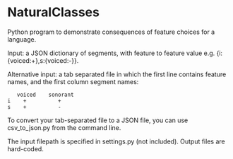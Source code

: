# NaturalClasses
Python program to demonstrate consequences of feature choices for a language.

Input: a JSON dictionary of segments, with feature to feature value e.g. {i:{voiced:+},s:{voiced:-}}.

Alternative input: a tab separated file in which the first line contains feature names, and the first column segment names:

       voiced    sonorant
    i    +          +
    s    +          -

To convert your tab-separated file to a JSON file, you can use csv_to_json.py from the command line.

The input filepath is specified in settings.py (not included). Output files are hard-coded.
